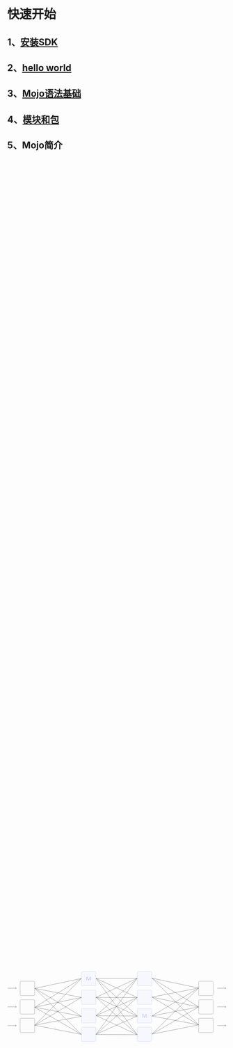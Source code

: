 # 快速开始


## 1、[安装SDK](/docs/get-started/install)

## 2、[hello world](/docs/get-started/hello_world)

## 3、[Mojo语法基础](/docs/basics)

## 4、[模块和包](/docs/modules_and_packages)


## 5、Mojo简介


<svg xmlns="http://www.w3.org/2000/svg" xmlns:xlink="http://www.w3.org/1999/xlink" viewBox="0 0 2160 694" width="2160" height="694" preserveAspectRatio="xMidYMid meet" style="width: 100%; height: 100%; transform: translate3d(0px, 0px, 0px); content-visibility: visible;"><defs><clipPath id="__lottie_element_105"><rect width="2160" height="694" x="0" y="0"></rect></clipPath><clipPath id="__lottie_element_107"><path d="M0,0 L654,0 L654,811 L0,811z"></path></clipPath><clipPath id="__lottie_element_111"><path d="M0,0 L654,0 L654,811 L0,811z"></path></clipPath><clipPath id="__lottie_element_115"><path d="M0,0 L595,0 L595,728 L0,728z"></path></clipPath><clipPath id="__lottie_element_128"><path d="M0,0 L108,0 L108,44 L0,44z"></path></clipPath><filter id="__lottie_element_130"><feColorMatrix type="matrix" color-interpolation-filters="sRGB" values="0 0 0 0 0.20784315466880798 0 0 0 0 0.2392157018184662 0 0 0 0 0.25882354378700256 0 0 0 1 0" result="filter_result_0"></feColorMatrix></filter><clipPath id="__lottie_element_132"><path d="M0,0 L108,0 L108,44 L0,44z"></path></clipPath><filter id="__lottie_element_134"><feColorMatrix type="matrix" color-interpolation-filters="sRGB" values="0 0 0 0 0.20784315466880798 0 0 0 0 0.2392157018184662 0 0 0 0 0.25882354378700256 0 0 0 1 0" result="filter_result_0"></feColorMatrix></filter><clipPath id="__lottie_element_136"><path d="M0,0 L108,0 L108,44 L0,44z"></path></clipPath><filter id="__lottie_element_138"><feColorMatrix type="matrix" color-interpolation-filters="sRGB" values="0 0 0 0 0.20784315466880798 0 0 0 0 0.2392157018184662 0 0 0 0 0.25882354378700256 0 0 0 1 0" result="filter_result_0"></feColorMatrix></filter><clipPath id="__lottie_element_140"><path d="M0,0 L108,0 L108,44 L0,44z"></path></clipPath><filter id="__lottie_element_142"><feColorMatrix type="matrix" color-interpolation-filters="sRGB" values="0 0 0 0 0.20784315466880798 0 0 0 0 0.2392157018184662 0 0 0 0 0.25882354378700256 0 0 0 1 0" result="filter_result_0"></feColorMatrix></filter><clipPath id="__lottie_element_144"><path d="M0,0 L108,0 L108,44 L0,44z"></path></clipPath><filter id="__lottie_element_146"><feColorMatrix type="matrix" color-interpolation-filters="sRGB" values="0 0 0 0 0.20784315466880798 0 0 0 0 0.2392157018184662 0 0 0 0 0.25882354378700256 0 0 0 1 0" result="filter_result_0"></feColorMatrix></filter><clipPath id="__lottie_element_148"><path d="M0,0 L108,0 L108,44 L0,44z"></path></clipPath><filter id="__lottie_element_150"><feColorMatrix type="matrix" color-interpolation-filters="sRGB" values="0 0 0 0 0.20784315466880798 0 0 0 0 0.2392157018184662 0 0 0 0 0.25882354378700256 0 0 0 1 0" result="filter_result_0"></feColorMatrix></filter><filter id="__lottie_element_186"><feColorMatrix type="matrix" color-interpolation-filters="sRGB" values="0 0 0 0 0.7098039388656616 0 0 0 0 0.7529411911964417 0 0 0 0 0.9647058844566345 0 0 0 1 0" result="filter_result_0"></feColorMatrix></filter><filter id="__lottie_element_189"><feColorMatrix type="matrix" color-interpolation-filters="sRGB" values="0 0 0 0 0.7098039388656616 0 0 0 0 0.7529411911964417 0 0 0 0 0.9647058844566345 0 0 0 1 0" result="filter_result_0"></feColorMatrix></filter></defs><g clip-path="url(#__lottie_element_105)"><g clip-path="url(#__lottie_element_107)" transform="matrix(1,0,0,1,168,-65.5)" opacity="1" style="display: block;"><g transform="matrix(1,0,0,1,860.5,423)" opacity="1" style="display: block;"><g opacity="1" transform="matrix(1,0,0,1,0,0)"><path stroke-linecap="butt" stroke-linejoin="miter" fill-opacity="0" stroke-miterlimit="4" stroke="rgb(57,61,63)" stroke-opacity="1" stroke-width="2" d=" M-757.5,174.75 C-757.5,174.75 -297,265.5 -297,265.5"></path></g></g><g transform="matrix(1,0,0,1,860,423)" opacity="1" style="display: block;"><g opacity="1" transform="matrix(1,0,0,1,0,0)"><path stroke-linecap="butt" stroke-linejoin="miter" fill-opacity="0" stroke-miterlimit="4" stroke="rgb(57,61,63)" stroke-opacity="1" stroke-width="2" d=" M-757.5,174.25 C-757.5,174.25 -296.5,86.5 -296.5,86.5"></path></g></g><g transform="matrix(1,0,0,1,860,423)" opacity="1" style="display: block;"><g opacity="1" transform="matrix(1,0,0,1,0,0)"><path stroke-linecap="butt" stroke-linejoin="miter" fill-opacity="0" stroke-miterlimit="4" stroke="rgb(57,61,63)" stroke-opacity="1" stroke-width="2" d=" M-757.5,174.25 C-757.5,174.25 -296.5,-99.5 -296.5,-99.5"></path></g></g><g transform="matrix(1,0,0,1,860,423)" opacity="1" style="display: block;"><g opacity="1" transform="matrix(1,0,0,1,0,0)"><path stroke-linecap="butt" stroke-linejoin="miter" fill-opacity="0" stroke-miterlimit="4" stroke="rgb(57,61,63)" stroke-opacity="1" stroke-width="2" d=" M-757.5,173.75 C-757.5,173.75 -297,-286.5 -297,-286.5"></path></g></g><g transform="matrix(1,0,0,1,860,423)" opacity="1" style="display: block;"><g opacity="1" transform="matrix(1,0,0,1,0,0)"><path stroke-linecap="butt" stroke-linejoin="miter" fill-opacity="0" stroke-miterlimit="4" stroke="rgb(57,61,63)" stroke-opacity="1" stroke-width="2" d=" M-757.25,-2.75 C-757.25,-2.75 -297,265.5 -297,265.5"></path></g></g><g transform="matrix(1,0,0,1,860,423)" opacity="1" style="display: block;"><g opacity="1" transform="matrix(1,0,0,1,0,0)"><path stroke-linecap="butt" stroke-linejoin="miter" fill-opacity="0" stroke-miterlimit="4" stroke="rgb(57,61,63)" stroke-opacity="1" stroke-width="2" d=" M-757.25,-2.75 C-757.25,-2.75 -296.5,86.5 -296.5,86.5"></path></g></g><g transform="matrix(1,0,0,1,860,423)" opacity="1" style="display: block;"><g opacity="1" transform="matrix(1,0,0,1,0,0)"><path stroke-linecap="butt" stroke-linejoin="miter" fill-opacity="0" stroke-miterlimit="4" stroke="rgb(57,61,63)" stroke-opacity="1" stroke-width="2" d=" M-757.25,-2.75 C-757.25,-2.75 -296.5,-99.5 -296.5,-99.5"></path></g></g><g transform="matrix(1,0,0,1,860,423)" opacity="1" style="display: block;"><g opacity="1" transform="matrix(1,0,0,1,0,0)"><path stroke-linecap="butt" stroke-linejoin="miter" fill-opacity="0" stroke-miterlimit="4" stroke="rgb(57,61,63)" stroke-opacity="1" stroke-width="2" d=" M-757.25,-2.75 C-757.25,-2.75 -297,-286.5 -297,-286.5"></path></g></g><g transform="matrix(1,0,0,1,860,423)" opacity="1" style="display: block;"><g opacity="1" transform="matrix(1,0,0,1,0,0)"><path stroke-linecap="butt" stroke-linejoin="miter" fill-opacity="0" stroke-miterlimit="4" stroke="rgb(57,61,63)" stroke-opacity="1" stroke-width="2" d=" M-757.5,-189.25 C-757.5,-189.25 -297,265.5 -297,265.5"></path></g></g><g transform="matrix(1,0,0,1,860,423)" opacity="1" style="display: block;"><g opacity="1" transform="matrix(1,0,0,1,0,0)"><path stroke-linecap="butt" stroke-linejoin="miter" fill-opacity="0" stroke-miterlimit="4" stroke="rgb(57,61,63)" stroke-opacity="1" stroke-width="2" d=" M-757.5,-189.25 C-757.5,-189.25 -296.5,86.5 -296.5,86.5"></path></g></g><g transform="matrix(1,0,0,1,860,423)" opacity="1" style="display: block;"><g opacity="1" transform="matrix(1,0,0,1,0,0)"><path stroke-linecap="butt" stroke-linejoin="miter" fill-opacity="0" stroke-miterlimit="4" stroke="rgb(57,61,63)" stroke-opacity="1" stroke-width="2" d=" M-757.5,-189.25 C-757.5,-189.25 -296.5,-99.5 -296.5,-99.5"></path></g></g><g transform="matrix(1,0,0,1,860,423)" opacity="1" style="display: block;"><g opacity="1" transform="matrix(1,0,0,1,0,0)"><path stroke-linecap="butt" stroke-linejoin="miter" fill-opacity="0" stroke-miterlimit="4" stroke="rgb(57,61,63)" stroke-opacity="1" stroke-width="2" d=" M-757.5,-188.75 C-757.5,-188.75 -297,-286.5 -297,-286.5"></path></g></g><g transform="matrix(1,0,0,1,860.5,423)" opacity="1" style="display: none;"><g opacity="1" transform="matrix(1,0,0,1,0,0)"><path stroke-linecap="butt" stroke-linejoin="miter" fill-opacity="0" stroke-miterlimit="4" stroke="rgb(181,192,246)" stroke-opacity="1" stroke-width="2" d=" M-297.03399658203125,265.4930114746094 C-297.010986328125,265.49798583984375 -297,265.5 -297,265.5"></path></g></g><g transform="matrix(1,0,0,1,860,423)" opacity="1" style="display: none;"><g opacity="1" transform="matrix(1,0,0,1,0,0)"><path stroke-linecap="butt" stroke-linejoin="miter" fill-opacity="0" stroke-miterlimit="4" stroke="rgb(181,192,246)" stroke-opacity="1" stroke-width="2" d=" M-296.53399658203125,86.50700378417969 C-296.510986328125,86.50199890136719 -296.5,86.5 -296.5,86.5"></path></g></g><g transform="matrix(1,0,0,1,860,423)" opacity="1" style="display: none;"><g opacity="1" transform="matrix(1,0,0,1,0,0)"><path stroke-linecap="butt" stroke-linejoin="miter" fill-opacity="0" stroke-miterlimit="4" stroke="rgb(181,192,246)" stroke-opacity="1" stroke-width="2" d=" M-296.53399658203125,-99.4800033569336 C-296.510986328125,-99.49299621582031 -296.5,-99.5 -296.5,-99.5"></path></g></g><g transform="matrix(1,0,0,1,860,423)" opacity="1" style="display: none;"><g opacity="1" transform="matrix(1,0,0,1,0,0)"><path stroke-linecap="butt" stroke-linejoin="miter" fill-opacity="0" stroke-miterlimit="4" stroke="rgb(181,192,246)" stroke-opacity="1" stroke-width="2" d=" M-297.03399658203125,-286.46600341796875 C-297.010986328125,-286.489013671875 -297,-286.5 -297,-286.5"></path></g></g><g transform="matrix(1,0,0,1,860,423)" opacity="1" style="display: none;"><g opacity="1" transform="matrix(1,0,0,1,0,0)"><path stroke-linecap="butt" stroke-linejoin="miter" fill-opacity="0" stroke-miterlimit="4" stroke="rgb(181,192,246)" stroke-opacity="1" stroke-width="2" d=" M-297.03399658203125,265.4800109863281 C-297.010986328125,265.4930114746094 -297,265.5 -297,265.5"></path></g></g><g transform="matrix(1,0,0,1,860,423)" opacity="1" style="display: none;"><g opacity="1" transform="matrix(1,0,0,1,0,0)"><path stroke-linecap="butt" stroke-linejoin="miter" fill-opacity="0" stroke-miterlimit="4" stroke="rgb(181,192,246)" stroke-opacity="1" stroke-width="2" d=" M-296.53399658203125,86.49299621582031 C-296.510986328125,86.49800109863281 -296.5,86.5 -296.5,86.5"></path></g></g><g transform="matrix(1,0,0,1,860,423)" opacity="1" style="display: none;"><g opacity="1" transform="matrix(1,0,0,1,0,0)"><path stroke-linecap="butt" stroke-linejoin="miter" fill-opacity="0" stroke-miterlimit="4" stroke="rgb(181,192,246)" stroke-opacity="1" stroke-width="2" d=" M-296.53399658203125,-99.49299621582031 C-296.510986328125,-99.49800109863281 -296.5,-99.5 -296.5,-99.5"></path></g></g><g transform="matrix(1,0,0,1,860,423)" opacity="1" style="display: none;"><g opacity="1" transform="matrix(1,0,0,1,0,0)"><path stroke-linecap="butt" stroke-linejoin="miter" fill-opacity="0" stroke-miterlimit="4" stroke="rgb(181,192,246)" stroke-opacity="1" stroke-width="2" d=" M-297.03399658203125,-286.47900390625 C-297.010986328125,-286.4930114746094 -297,-286.5 -297,-286.5"></path></g></g><g transform="matrix(1,0,0,1,860,423)" opacity="1" style="display: none;"><g opacity="1" transform="matrix(1,0,0,1,0,0)"><path stroke-linecap="butt" stroke-linejoin="miter" fill-opacity="0" stroke-miterlimit="4" stroke="rgb(181,192,246)" stroke-opacity="1" stroke-width="2" d=" M-297.03399658203125,265.46600341796875 C-297.010986328125,265.489013671875 -297,265.5 -297,265.5"></path></g></g><g transform="matrix(1,0,0,1,860,423)" opacity="1" style="display: none;"><g opacity="1" transform="matrix(1,0,0,1,0,0)"><path stroke-linecap="butt" stroke-linejoin="miter" fill-opacity="0" stroke-miterlimit="4" stroke="rgb(181,192,246)" stroke-opacity="1" stroke-width="2" d=" M-296.53399658203125,86.47899627685547 C-296.510986328125,86.49299621582031 -296.5,86.5 -296.5,86.5"></path></g></g><g transform="matrix(1,0,0,1,860,423)" opacity="1" style="display: none;"><g opacity="1" transform="matrix(1,0,0,1,0,0)"><path stroke-linecap="butt" stroke-linejoin="miter" fill-opacity="0" stroke-miterlimit="4" stroke="rgb(181,192,246)" stroke-opacity="1" stroke-width="2" d=" M-296.53399658203125,-99.50700378417969 C-296.510986328125,-99.50199890136719 -296.5,-99.5 -296.5,-99.5"></path></g></g><g transform="matrix(1,0,0,1,860,423)" opacity="1" style="display: none;"><g opacity="1" transform="matrix(1,0,0,1,0,0)"><path stroke-linecap="butt" stroke-linejoin="miter" fill-opacity="0" stroke-miterlimit="4" stroke="rgb(181,192,246)" stroke-opacity="1" stroke-width="2" d=" M-297.03399658203125,-286.4930114746094 C-297.010986328125,-286.49798583984375 -297,-286.5 -297,-286.5"></path></g></g></g><g clip-path="url(#__lottie_element_111)" transform="matrix(1,0,0,1,1335,-68.5)" opacity="1" style="display: block;"><g transform="matrix(-1,0,0,1,-206.5,423)" opacity="1" style="display: block;"><g opacity="1" transform="matrix(1,0,0,1,0,0)"><path stroke-linecap="butt" stroke-linejoin="miter" fill-opacity="0" stroke-miterlimit="4" stroke="rgb(57,61,63)" stroke-opacity="1" stroke-width="2" d=" M-757.5,174.75 C-757.5,174.75 -297,265.5 -297,265.5"></path></g></g><g transform="matrix(-1,0,0,1,-206,423)" opacity="1" style="display: block;"><g opacity="1" transform="matrix(1,0,0,1,0,0)"><path stroke-linecap="butt" stroke-linejoin="miter" fill-opacity="0" stroke-miterlimit="4" stroke="rgb(57,61,63)" stroke-opacity="1" stroke-width="2" d=" M-757.5,174.25 C-757.5,174.25 -296.5,86.5 -296.5,86.5"></path></g></g><g transform="matrix(-1,0,0,1,-206,423)" opacity="1" style="display: block;"><g opacity="1" transform="matrix(1,0,0,1,0,0)"><path stroke-linecap="butt" stroke-linejoin="miter" fill-opacity="0" stroke-miterlimit="4" stroke="rgb(57,61,63)" stroke-opacity="1" stroke-width="2" d=" M-757.5,174.25 C-757.5,174.25 -296.5,-99.5 -296.5,-99.5"></path></g></g><g transform="matrix(-1,0,0,1,-206,423)" opacity="1" style="display: block;"><g opacity="1" transform="matrix(1,0,0,1,0,0)"><path stroke-linecap="butt" stroke-linejoin="miter" fill-opacity="0" stroke-miterlimit="4" stroke="rgb(57,61,63)" stroke-opacity="1" stroke-width="2" d=" M-757.5,173.75 C-757.5,173.75 -297,-286.5 -297,-286.5"></path></g></g><g transform="matrix(-1,0,0,1,-206,423)" opacity="1" style="display: block;"><g opacity="1" transform="matrix(1,0,0,1,0,0)"><path stroke-linecap="butt" stroke-linejoin="miter" fill-opacity="0" stroke-miterlimit="4" stroke="rgb(57,61,63)" stroke-opacity="1" stroke-width="2" d=" M-757.25,-2.75 C-757.25,-2.75 -297,265.5 -297,265.5"></path></g></g><g transform="matrix(-1,0,0,1,-206,423)" opacity="1" style="display: block;"><g opacity="1" transform="matrix(1,0,0,1,0,0)"><path stroke-linecap="butt" stroke-linejoin="miter" fill-opacity="0" stroke-miterlimit="4" stroke="rgb(57,61,63)" stroke-opacity="1" stroke-width="2" d=" M-757.25,-2.75 C-757.25,-2.75 -296.5,86.5 -296.5,86.5"></path></g></g><g transform="matrix(-1,0,0,1,-206,423)" opacity="1" style="display: block;"><g opacity="1" transform="matrix(1,0,0,1,0,0)"><path stroke-linecap="butt" stroke-linejoin="miter" fill-opacity="0" stroke-miterlimit="4" stroke="rgb(57,61,63)" stroke-opacity="1" stroke-width="2" d=" M-757.25,-2.75 C-757.25,-2.75 -296.5,-99.5 -296.5,-99.5"></path></g></g><g transform="matrix(-1,0,0,1,-206,423)" opacity="1" style="display: block;"><g opacity="1" transform="matrix(1,0,0,1,0,0)"><path stroke-linecap="butt" stroke-linejoin="miter" fill-opacity="0" stroke-miterlimit="4" stroke="rgb(57,61,63)" stroke-opacity="1" stroke-width="2" d=" M-757.25,-2.75 C-757.25,-2.75 -297,-286.5 -297,-286.5"></path></g></g><g transform="matrix(-1,0,0,1,-206,423)" opacity="1" style="display: block;"><g opacity="1" transform="matrix(1,0,0,1,0,0)"><path stroke-linecap="butt" stroke-linejoin="miter" fill-opacity="0" stroke-miterlimit="4" stroke="rgb(57,61,63)" stroke-opacity="1" stroke-width="2" d=" M-757.5,-189.25 C-757.5,-189.25 -297,265.5 -297,265.5"></path></g></g><g transform="matrix(-1,0,0,1,-206,423)" opacity="1" style="display: block;"><g opacity="1" transform="matrix(1,0,0,1,0,0)"><path stroke-linecap="butt" stroke-linejoin="miter" fill-opacity="0" stroke-miterlimit="4" stroke="rgb(57,61,63)" stroke-opacity="1" stroke-width="2" d=" M-757.5,-189.25 C-757.5,-189.25 -296.5,86.5 -296.5,86.5"></path></g></g><g transform="matrix(-1,0,0,1,-206,423)" opacity="1" style="display: block;"><g opacity="1" transform="matrix(1,0,0,1,0,0)"><path stroke-linecap="butt" stroke-linejoin="miter" fill-opacity="0" stroke-miterlimit="4" stroke="rgb(57,61,63)" stroke-opacity="1" stroke-width="2" d=" M-757.5,-189.25 C-757.5,-189.25 -296.5,-99.5 -296.5,-99.5"></path></g></g><g transform="matrix(-1,0,0,1,-206,423)" opacity="1" style="display: block;"><g opacity="1" transform="matrix(1,0,0,1,0,0)"><path stroke-linecap="butt" stroke-linejoin="miter" fill-opacity="0" stroke-miterlimit="4" stroke="rgb(57,61,63)" stroke-opacity="1" stroke-width="2" d=" M-757.5,-188.75 C-757.5,-188.75 -297,-286.5 -297,-286.5"></path></g></g><g transform="matrix(-1,0,0,1,-206.5,423)" opacity="1" style="display: none;"><g opacity="1" transform="matrix(1,0,0,1,0,0)"><path stroke-linecap="butt" stroke-linejoin="miter" fill-opacity="0" stroke-miterlimit="4" stroke="rgb(181,192,246)" stroke-opacity="1" stroke-width="2" d=" M-757.5,174.75 C-757.5,174.75 -757.5,174.75 -757.5,174.75"></path></g></g><g transform="matrix(-1,0,0,1,-206,423)" opacity="1" style="display: none;"><g opacity="1" transform="matrix(1,0,0,1,0,0)"><path stroke-linecap="butt" stroke-linejoin="miter" fill-opacity="0" stroke-miterlimit="4" stroke="rgb(181,192,246)" stroke-opacity="1" stroke-width="2" d=" M-757.5,174.25 C-757.5,174.25 -757.5,174.25 -757.5,174.25"></path></g></g><g transform="matrix(-1,0,0,1,-206,423)" opacity="1" style="display: none;"><g opacity="1" transform="matrix(1,0,0,1,0,0)"><path stroke-linecap="butt" stroke-linejoin="miter" fill-opacity="0" stroke-miterlimit="4" stroke="rgb(181,192,246)" stroke-opacity="1" stroke-width="2" d=" M-757.5,174.25 C-757.5,174.25 -757.5,174.25 -757.5,174.25"></path></g></g><g transform="matrix(-1,0,0,1,-206,423)" opacity="1" style="display: none;"><g opacity="1" transform="matrix(1,0,0,1,0,0)"><path stroke-linecap="butt" stroke-linejoin="miter" fill-opacity="0" stroke-miterlimit="4" stroke="rgb(181,192,246)" stroke-opacity="1" stroke-width="2" d=" M-757.5,173.75 C-757.5,173.75 -757.5,173.75 -757.5,173.75"></path></g></g><g transform="matrix(-1,0,0,1,-206,423)" opacity="1" style="display: none;"><g opacity="1" transform="matrix(1,0,0,1,0,0)"><path stroke-linecap="butt" stroke-linejoin="miter" fill-opacity="0" stroke-miterlimit="4" stroke="rgb(181,192,246)" stroke-opacity="1" stroke-width="2" d=" M-757.25,-2.75 C-757.25,-2.75 -757.25,-2.75 -757.25,-2.75"></path></g></g><g transform="matrix(-1,0,0,1,-206,423)" opacity="1" style="display: none;"><g opacity="1" transform="matrix(1,0,0,1,0,0)"><path stroke-linecap="butt" stroke-linejoin="miter" fill-opacity="0" stroke-miterlimit="4" stroke="rgb(181,192,246)" stroke-opacity="1" stroke-width="2" d=" M-757.25,-2.75 C-757.25,-2.75 -757.25,-2.75 -757.25,-2.75"></path></g></g><g transform="matrix(-1,0,0,1,-206,423)" opacity="1" style="display: none;"><g opacity="1" transform="matrix(1,0,0,1,0,0)"><path stroke-linecap="butt" stroke-linejoin="miter" fill-opacity="0" stroke-miterlimit="4" stroke="rgb(181,192,246)" stroke-opacity="1" stroke-width="2" d=" M-757.25,-2.75 C-757.25,-2.75 -757.25,-2.75 -757.25,-2.75"></path></g></g><g transform="matrix(-1,0,0,1,-206,423)" opacity="1" style="display: none;"><g opacity="1" transform="matrix(1,0,0,1,0,0)"><path stroke-linecap="butt" stroke-linejoin="miter" fill-opacity="0" stroke-miterlimit="4" stroke="rgb(181,192,246)" stroke-opacity="1" stroke-width="2" d=" M-757.25,-2.75 C-757.25,-2.75 -757.25,-2.75 -757.25,-2.75"></path></g></g><g transform="matrix(-1,0,0,1,-206,423)" opacity="1" style="display: none;"><g opacity="1" transform="matrix(1,0,0,1,0,0)"><path stroke-linecap="butt" stroke-linejoin="miter" fill-opacity="0" stroke-miterlimit="4" stroke="rgb(181,192,246)" stroke-opacity="1" stroke-width="2" d=" M-757.5,-189.25 C-757.5,-189.25 -757.5,-189.25 -757.5,-189.25"></path></g></g><g transform="matrix(-1,0,0,1,-206,423)" opacity="1" style="display: none;"><g opacity="1" transform="matrix(1,0,0,1,0,0)"><path stroke-linecap="butt" stroke-linejoin="miter" fill-opacity="0" stroke-miterlimit="4" stroke="rgb(181,192,246)" stroke-opacity="1" stroke-width="2" d=" M-757.5,-189.25 C-757.5,-189.25 -757.5,-189.25 -757.5,-189.25"></path></g></g><g transform="matrix(-1,0,0,1,-206,423)" opacity="1" style="display: none;"><g opacity="1" transform="matrix(1,0,0,1,0,0)"><path stroke-linecap="butt" stroke-linejoin="miter" fill-opacity="0" stroke-miterlimit="4" stroke="rgb(181,192,246)" stroke-opacity="1" stroke-width="2" d=" M-757.5,-189.25 C-757.5,-189.25 -757.5,-189.25 -757.5,-189.25"></path></g></g><g transform="matrix(-1,0,0,1,-206,423)" opacity="1" style="display: none;"><g opacity="1" transform="matrix(1,0,0,1,0,0)"><path stroke-linecap="butt" stroke-linejoin="miter" fill-opacity="0" stroke-miterlimit="4" stroke="rgb(181,192,246)" stroke-opacity="1" stroke-width="2" d=" M-757.5,-188.75 C-757.5,-188.75 -757.5,-188.75 -757.5,-188.75"></path></g></g></g><g clip-path="url(#__lottie_element_115)" transform="matrix(0.9700000286102295,0,0,1,784.4249877929688,-8)" opacity="1" style="display: block;"><g transform="matrix(1,0,0,1,253,364)" opacity="1" style="display: block;"><g opacity="1" transform="matrix(1,0,0,1,0,0)"><path stroke-linecap="butt" stroke-linejoin="miter" fill-opacity="0" stroke-miterlimit="4" stroke="rgb(57,61,63)" stroke-opacity="1" stroke-width="2" d=" M-161,-286.5 C-161,-286.5 259,-286.5 259,-286.5"></path></g></g><g transform="matrix(1,0,0,1,253,364)" opacity="1" style="display: block;"><g opacity="1" transform="matrix(1,0,0,1,0,0)"><path stroke-linecap="butt" stroke-linejoin="miter" fill-opacity="0" stroke-miterlimit="4" stroke="rgb(57,61,63)" stroke-opacity="1" stroke-width="2" d=" M-161,-286.5 C-161,-286.5 259,-97 259,-97"></path></g></g><g transform="matrix(1,0,0,1,253,364)" opacity="1" style="display: block;"><g opacity="1" transform="matrix(1,0,0,1,0,0)"><path stroke-linecap="butt" stroke-linejoin="miter" fill-opacity="0" stroke-miterlimit="4" stroke="rgb(57,61,63)" stroke-opacity="1" stroke-width="2" d=" M-161,-286.5 C-161,-286.5 259,85.5 259,85.5"></path></g></g><g transform="matrix(1,0,0,1,253,364)" opacity="1" style="display: block;"><g opacity="1" transform="matrix(1,0,0,1,0,0)"><path stroke-linecap="butt" stroke-linejoin="miter" fill-opacity="0" stroke-miterlimit="4" stroke="rgb(57,61,63)" stroke-opacity="1" stroke-width="2" d=" M-161,-286.5 C-161,-286.5 259,269.5 259,269.5"></path></g></g><g transform="matrix(1,0,0,1,253,364)" opacity="1" style="display: block;"><g opacity="1" transform="matrix(1,0,0,1,0,0)"><path stroke-linecap="butt" stroke-linejoin="miter" fill-opacity="0" stroke-miterlimit="4" stroke="rgb(57,61,63)" stroke-opacity="1" stroke-width="2" d=" M-161,-98.5 C-161,-98.5 259,-286.5 259,-286.5"></path></g></g><g transform="matrix(1,0,0,1,253,364)" opacity="1" style="display: block;"><g opacity="1" transform="matrix(1,0,0,1,0,0)"><path stroke-linecap="butt" stroke-linejoin="miter" fill-opacity="0" stroke-miterlimit="4" stroke="rgb(57,61,63)" stroke-opacity="1" stroke-width="2" d=" M-161,-98 C-161,-98 259,-97 259,-97"></path></g></g><g transform="matrix(1,0,0,1,253,364)" opacity="1" style="display: block;"><g opacity="1" transform="matrix(1,0,0,1,0,0)"><path stroke-linecap="butt" stroke-linejoin="miter" fill-opacity="0" stroke-miterlimit="4" stroke="rgb(57,61,63)" stroke-opacity="1" stroke-width="2" d=" M-161,-101.5 C-161,-101.5 259,85.5 259,85.5"></path></g></g><g transform="matrix(1,0,0,1,253,364)" opacity="1" style="display: block;"><g opacity="1" transform="matrix(1,0,0,1,0,0)"><path stroke-linecap="butt" stroke-linejoin="miter" fill-opacity="0" stroke-miterlimit="4" stroke="rgb(57,61,63)" stroke-opacity="1" stroke-width="2" d=" M-161,-101.5 C-161,-101.5 259,269.5 259,269.5"></path></g></g><g transform="matrix(1,0,0,1,253,364)" opacity="1" style="display: block;"><g opacity="1" transform="matrix(1,0,0,1,0,0)"><path stroke-linecap="butt" stroke-linejoin="miter" fill-opacity="0" stroke-miterlimit="4" stroke="rgb(57,61,63)" stroke-opacity="1" stroke-width="2" d=" M-161,83.5 C-161,83.5 259,-286.5 259,-286.5"></path></g></g><g transform="matrix(1,0,0,1,253,364)" opacity="1" style="display: block;"><g opacity="1" transform="matrix(1,0,0,1,0,0)"><path stroke-linecap="butt" stroke-linejoin="miter" fill-opacity="0" stroke-miterlimit="4" stroke="rgb(57,61,63)" stroke-opacity="1" stroke-width="2" d=" M-161,81.5 C-161,81.5 259,-97 259,-97"></path></g></g><g transform="matrix(1,0,0,1,253,364)" opacity="1" style="display: block;"><g opacity="1" transform="matrix(1,0,0,1,0,0)"><path stroke-linecap="butt" stroke-linejoin="miter" fill-opacity="0" stroke-miterlimit="4" stroke="rgb(57,61,63)" stroke-opacity="1" stroke-width="2" d=" M-161,82.5 C-161,82.5 259,85.5 259,85.5"></path></g></g><g transform="matrix(1,0,0,1,253,364)" opacity="1" style="display: block;"><g opacity="1" transform="matrix(1,0,0,1,0,0)"><path stroke-linecap="butt" stroke-linejoin="miter" fill-opacity="0" stroke-miterlimit="4" stroke="rgb(57,61,63)" stroke-opacity="1" stroke-width="2" d=" M-161,80.5 C-161,80.5 259,269.5 259,269.5"></path></g></g><g transform="matrix(1,0,0,1,253,364)" opacity="1" style="display: block;"><g opacity="1" transform="matrix(1,0,0,1,0,0)"><path stroke-linecap="butt" stroke-linejoin="miter" fill-opacity="0" stroke-miterlimit="4" stroke="rgb(57,61,63)" stroke-opacity="1" stroke-width="2" d=" M-161,267.5 C-161,267.5 259,-286.5 259,-286.5"></path></g></g><g transform="matrix(1,0,0,1,253,364)" opacity="1" style="display: block;"><g opacity="1" transform="matrix(1,0,0,1,0,0)"><path stroke-linecap="butt" stroke-linejoin="miter" fill-opacity="0" stroke-miterlimit="4" stroke="rgb(57,61,63)" stroke-opacity="1" stroke-width="2" d=" M-161,267 C-161,267 259,-97 259,-97"></path></g></g><g transform="matrix(1,0,0,1,253,364)" opacity="1" style="display: block;"><g opacity="1" transform="matrix(1,0,0,1,0,0)"><path stroke-linecap="butt" stroke-linejoin="miter" fill-opacity="0" stroke-miterlimit="4" stroke="rgb(57,61,63)" stroke-opacity="1" stroke-width="2" d=" M-161,265.5 C-161,265.5 259,85.5 259,85.5"></path></g></g><g transform="matrix(1,0,0,1,253,364)" opacity="1" style="display: block;"><g opacity="1" transform="matrix(1,0,0,1,0,0)"><path stroke-linecap="butt" stroke-linejoin="miter" fill-opacity="0" stroke-miterlimit="4" stroke="rgb(57,61,63)" stroke-opacity="1" stroke-width="2" d=" M-161,267.875 C-161,267.875 259,269.5 259,269.5"></path></g></g><g transform="matrix(1,0,0,1,253,364)" opacity="1" style="display: block;"><g opacity="1" transform="matrix(1,0,0,1,0,0)"><path stroke-linecap="butt" stroke-linejoin="miter" fill-opacity="0" stroke-miterlimit="4" stroke="rgb(181,192,246)" stroke-opacity="1" stroke-width="2" d="M0 0"></path></g></g><g transform="matrix(1,0,0,1,253,364)" opacity="1" style="display: block;"><g opacity="1" transform="matrix(1,0,0,1,0,0)"><path stroke-linecap="butt" stroke-linejoin="miter" fill-opacity="0" stroke-miterlimit="4" stroke="rgb(181,192,246)" stroke-opacity="1" stroke-width="2" d="M0 0"></path></g></g><g transform="matrix(1,0,0,1,253,364)" opacity="1" style="display: block;"><g opacity="1" transform="matrix(1,0,0,1,0,0)"><path stroke-linecap="butt" stroke-linejoin="miter" fill-opacity="0" stroke-miterlimit="4" stroke="rgb(181,192,246)" stroke-opacity="1" stroke-width="2" d="M0 0"></path></g></g><g transform="matrix(1,0,0,1,253,364)" opacity="1" style="display: block;"><g opacity="1" transform="matrix(1,0,0,1,0,0)"><path stroke-linecap="butt" stroke-linejoin="miter" fill-opacity="0" stroke-miterlimit="4" stroke="rgb(181,192,246)" stroke-opacity="1" stroke-width="2" d="M0 0"></path></g></g><g transform="matrix(1,0,0,1,253,364)" opacity="1" style="display: block;"><g opacity="1" transform="matrix(1,0,0,1,0,0)"><path stroke-linecap="butt" stroke-linejoin="miter" fill-opacity="0" stroke-miterlimit="4" stroke="rgb(181,192,246)" stroke-opacity="1" stroke-width="2" d="M0 0"></path></g></g><g transform="matrix(1,0,0,1,253,364)" opacity="1" style="display: block;"><g opacity="1" transform="matrix(1,0,0,1,0,0)"><path stroke-linecap="butt" stroke-linejoin="miter" fill-opacity="0" stroke-miterlimit="4" stroke="rgb(181,192,246)" stroke-opacity="1" stroke-width="2" d="M0 0"></path></g></g><g transform="matrix(1,0,0,1,253,364)" opacity="1" style="display: block;"><g opacity="1" transform="matrix(1,0,0,1,0,0)"><path stroke-linecap="butt" stroke-linejoin="miter" fill-opacity="0" stroke-miterlimit="4" stroke="rgb(181,192,246)" stroke-opacity="1" stroke-width="2" d="M0 0"></path></g></g><g transform="matrix(1,0,0,1,253,364)" opacity="1" style="display: block;"><g opacity="1" transform="matrix(1,0,0,1,0,0)"><path stroke-linecap="butt" stroke-linejoin="miter" fill-opacity="0" stroke-miterlimit="4" stroke="rgb(181,192,246)" stroke-opacity="1" stroke-width="2" d="M0 0"></path></g></g><g transform="matrix(1,0,0,1,253,364)" opacity="1" style="display: block;"><g opacity="1" transform="matrix(1,0,0,1,0,0)"><path stroke-linecap="butt" stroke-linejoin="miter" fill-opacity="0" stroke-miterlimit="4" stroke="rgb(181,192,246)" stroke-opacity="1" stroke-width="2" d="M0 0"></path></g></g><g transform="matrix(1,0,0,1,253,364)" opacity="1" style="display: block;"><g opacity="1" transform="matrix(1,0,0,1,0,0)"><path stroke-linecap="butt" stroke-linejoin="miter" fill-opacity="0" stroke-miterlimit="4" stroke="rgb(181,192,246)" stroke-opacity="1" stroke-width="2" d="M0 0"></path></g></g><g transform="matrix(1,0,0,1,253,364)" opacity="1" style="display: block;"><g opacity="1" transform="matrix(1,0,0,1,0,0)"><path stroke-linecap="butt" stroke-linejoin="miter" fill-opacity="0" stroke-miterlimit="4" stroke="rgb(181,192,246)" stroke-opacity="1" stroke-width="2" d="M0 0"></path></g></g><g transform="matrix(1,0,0,1,253,364)" opacity="1" style="display: block;"><g opacity="1" transform="matrix(1,0,0,1,0,0)"><path stroke-linecap="butt" stroke-linejoin="miter" fill-opacity="0" stroke-miterlimit="4" stroke="rgb(181,192,246)" stroke-opacity="1" stroke-width="2" d="M0 0"></path></g></g><g transform="matrix(1,0,0,1,253,364)" opacity="1" style="display: block;"><g opacity="1" transform="matrix(1,0,0,1,0,0)"><path stroke-linecap="butt" stroke-linejoin="miter" fill-opacity="0" stroke-miterlimit="4" stroke="rgb(181,192,246)" stroke-opacity="1" stroke-width="2" d="M0 0"></path></g></g><g transform="matrix(1,0,0,1,253,364)" opacity="1" style="display: block;"><g opacity="1" transform="matrix(1,0,0,1,0,0)"><path stroke-linecap="butt" stroke-linejoin="miter" fill-opacity="0" stroke-miterlimit="4" stroke="rgb(181,192,246)" stroke-opacity="1" stroke-width="2" d="M0 0"></path></g></g><g transform="matrix(1,0,0,1,253,364)" opacity="1" style="display: block;"><g opacity="1" transform="matrix(1,0,0,1,0,0)"><path stroke-linecap="butt" stroke-linejoin="miter" fill-opacity="0" stroke-miterlimit="4" stroke="rgb(181,192,246)" stroke-opacity="1" stroke-width="2" d="M0 0"></path></g></g><g transform="matrix(1,0,0,1,253,364)" opacity="1" style="display: block;"><g opacity="1" transform="matrix(1,0,0,1,0,0)"><path stroke-linecap="butt" stroke-linejoin="miter" fill-opacity="0" stroke-miterlimit="4" stroke="rgb(181,192,246)" stroke-opacity="1" stroke-width="2" d="M0 0"></path></g></g></g><g transform="matrix(1,0,0,1,198,169)" opacity="1" style="display: block;"><g opacity="1" transform="matrix(2,0,0,2,0,0)"><path fill="rgb(242,242,242)" fill-opacity="0.08" d=" M35.75699996948242,-31.336498260498047 C35.75699996948242,-31.336498260498047 35.75699996948242,31.336498260498047 35.75699996948242,31.336498260498047 C35.75699996948242,33.544097900390625 33.964599609375,35.33649826049805 31.756999969482422,35.33649826049805 C31.756999969482422,35.33649826049805 -31.756999969482422,35.33649826049805 -31.756999969482422,35.33649826049805 C-33.964599609375,35.33649826049805 -35.75699996948242,33.544097900390625 -35.75699996948242,31.336498260498047 C-35.75699996948242,31.336498260498047 -35.75699996948242,-31.336498260498047 -35.75699996948242,-31.336498260498047 C-35.75699996948242,-33.544097900390625 -33.964599609375,-35.33649826049805 -31.756999969482422,-35.33649826049805 C-31.756999969482422,-35.33649826049805 31.756999969482422,-35.33649826049805 31.756999969482422,-35.33649826049805 C33.964599609375,-35.33649826049805 35.75699996948242,-33.544097900390625 35.75699996948242,-31.336498260498047z"></path><path stroke-linecap="butt" stroke-linejoin="miter" fill-opacity="0" stroke-miterlimit="4" stroke="rgb(103,109,113)" stroke-opacity="1" stroke-width="1" d=" M35.75699996948242,-31.336498260498047 C35.75699996948242,-31.336498260498047 35.75699996948242,31.336498260498047 35.75699996948242,31.336498260498047 C35.75699996948242,33.544097900390625 33.964599609375,35.33649826049805 31.756999969482422,35.33649826049805 C31.756999969482422,35.33649826049805 -31.756999969482422,35.33649826049805 -31.756999969482422,35.33649826049805 C-33.964599609375,35.33649826049805 -35.75699996948242,33.544097900390625 -35.75699996948242,31.336498260498047 C-35.75699996948242,31.336498260498047 -35.75699996948242,-31.336498260498047 -35.75699996948242,-31.336498260498047 C-35.75699996948242,-33.544097900390625 -33.964599609375,-35.33649826049805 -31.756999969482422,-35.33649826049805 C-31.756999969482422,-35.33649826049805 31.756999969482422,-35.33649826049805 31.756999969482422,-35.33649826049805 C33.964599609375,-35.33649826049805 35.75699996948242,-33.544097900390625 35.75699996948242,-31.336498260498047z"></path></g></g><g transform="matrix(1,0,0,1,198,351.625)" opacity="1" style="display: block;"><g opacity="1" transform="matrix(2,0,0,2,0,0)"><path fill="rgb(242,242,242)" fill-opacity="0.08" d=" M35.75699996948242,-31.336498260498047 C35.75699996948242,-31.336498260498047 35.75699996948242,31.336498260498047 35.75699996948242,31.336498260498047 C35.75699996948242,33.544097900390625 33.964599609375,35.33649826049805 31.756999969482422,35.33649826049805 C31.756999969482422,35.33649826049805 -31.756999969482422,35.33649826049805 -31.756999969482422,35.33649826049805 C-33.964599609375,35.33649826049805 -35.75699996948242,33.544097900390625 -35.75699996948242,31.336498260498047 C-35.75699996948242,31.336498260498047 -35.75699996948242,-31.336498260498047 -35.75699996948242,-31.336498260498047 C-35.75699996948242,-33.544097900390625 -33.964599609375,-35.33649826049805 -31.756999969482422,-35.33649826049805 C-31.756999969482422,-35.33649826049805 31.756999969482422,-35.33649826049805 31.756999969482422,-35.33649826049805 C33.964599609375,-35.33649826049805 35.75699996948242,-33.544097900390625 35.75699996948242,-31.336498260498047z"></path><path stroke-linecap="butt" stroke-linejoin="miter" fill-opacity="0" stroke-miterlimit="4" stroke="rgb(103,109,113)" stroke-opacity="1" stroke-width="1" d=" M35.75699996948242,-31.336498260498047 C35.75699996948242,-31.336498260498047 35.75699996948242,31.336498260498047 35.75699996948242,31.336498260498047 C35.75699996948242,33.544097900390625 33.964599609375,35.33649826049805 31.756999969482422,35.33649826049805 C31.756999969482422,35.33649826049805 -31.756999969482422,35.33649826049805 -31.756999969482422,35.33649826049805 C-33.964599609375,35.33649826049805 -35.75699996948242,33.544097900390625 -35.75699996948242,31.336498260498047 C-35.75699996948242,31.336498260498047 -35.75699996948242,-31.336498260498047 -35.75699996948242,-31.336498260498047 C-35.75699996948242,-33.544097900390625 -33.964599609375,-35.33649826049805 -31.756999969482422,-35.33649826049805 C-31.756999969482422,-35.33649826049805 31.756999969482422,-35.33649826049805 31.756999969482422,-35.33649826049805 C33.964599609375,-35.33649826049805 35.75699996948242,-33.544097900390625 35.75699996948242,-31.336498260498047z"></path></g></g><g transform="matrix(1,0,0,1,198,534.25)" opacity="1" style="display: block;"><g opacity="1" transform="matrix(2,0,0,2,0,0)"><path fill="rgb(242,242,242)" fill-opacity="0.08" d=" M35.75699996948242,-31.336498260498047 C35.75699996948242,-31.336498260498047 35.75699996948242,31.336498260498047 35.75699996948242,31.336498260498047 C35.75699996948242,33.544097900390625 33.964599609375,35.33649826049805 31.756999969482422,35.33649826049805 C31.756999969482422,35.33649826049805 -31.756999969482422,35.33649826049805 -31.756999969482422,35.33649826049805 C-33.964599609375,35.33649826049805 -35.75699996948242,33.544097900390625 -35.75699996948242,31.336498260498047 C-35.75699996948242,31.336498260498047 -35.75699996948242,-31.336498260498047 -35.75699996948242,-31.336498260498047 C-35.75699996948242,-33.544097900390625 -33.964599609375,-35.33649826049805 -31.756999969482422,-35.33649826049805 C-31.756999969482422,-35.33649826049805 31.756999969482422,-35.33649826049805 31.756999969482422,-35.33649826049805 C33.964599609375,-35.33649826049805 35.75699996948242,-33.544097900390625 35.75699996948242,-31.336498260498047z"></path><path stroke-linecap="butt" stroke-linejoin="miter" fill-opacity="0" stroke-miterlimit="4" stroke="rgb(103,109,113)" stroke-opacity="1" stroke-width="1" d=" M35.75699996948242,-31.336498260498047 C35.75699996948242,-31.336498260498047 35.75699996948242,31.336498260498047 35.75699996948242,31.336498260498047 C35.75699996948242,33.544097900390625 33.964599609375,35.33649826049805 31.756999969482422,35.33649826049805 C31.756999969482422,35.33649826049805 -31.756999969482422,35.33649826049805 -31.756999969482422,35.33649826049805 C-33.964599609375,35.33649826049805 -35.75699996948242,33.544097900390625 -35.75699996948242,31.336498260498047 C-35.75699996948242,31.336498260498047 -35.75699996948242,-31.336498260498047 -35.75699996948242,-31.336498260498047 C-35.75699996948242,-33.544097900390625 -33.964599609375,-35.33649826049805 -31.756999969482422,-35.33649826049805 C-31.756999969482422,-35.33649826049805 31.756999969482422,-35.33649826049805 31.756999969482422,-35.33649826049805 C33.964599609375,-35.33649826049805 35.75699996948242,-33.544097900390625 35.75699996948242,-31.336498260498047z"></path></g></g><g clip-path="url(#__lottie_element_128)" filter="url(#__lottie_element_130)" transform="matrix(1,0,0,1,-9.25,144)" opacity="1" style="display: block;"><g transform="matrix(1,0,0,1,55.25,23)" opacity="1" style="display: block;"><g opacity="1" transform="matrix(2,0,0,2,0,0)"><path stroke-linecap="butt" stroke-linejoin="miter" fill-opacity="0" stroke-miterlimit="4" stroke="rgb(53,61,66)" stroke-opacity="1" stroke-width="1" d=" M21.5,0 C21.5,0 -21.5,0 -21.5,0"></path></g></g><g transform="matrix(0.7071067690849304,0.7071067690849304,-0.7071067690849304,0.7071067690849304,783.5874633789062,746.5988159179688)" opacity="1" style="display: block;"><g opacity="1" transform="matrix(1,0,0,1,-1004.375,-19.125)"><path stroke-linecap="butt" stroke-linejoin="miter" fill-opacity="0" stroke-miterlimit="4" stroke="rgb(53,61,66)" stroke-opacity="1" stroke-width="2" d=" M-7.5,-7.5 C-7.5,-7.5 -7.5,-7.5 -7.5,-7.5 C-7.5,-7.5 7.5,-7.5 7.5,-7.5 C7.5,-7.5 7.5,-7.5 7.5,-7.5 C7.5,-7.5 7.5,7.5 7.5,7.5 C7.5,7.5 7.5,7.5 7.5,7.5"></path></g></g></g><g clip-path="url(#__lottie_element_132)" filter="url(#__lottie_element_134)" transform="matrix(1,0,0,1,-9.25,327.75)" opacity="1" style="display: block;"><g transform="matrix(1,0,0,1,55.25,23)" opacity="1" style="display: block;"><g opacity="1" transform="matrix(2,0,0,2,0,0)"><path stroke-linecap="butt" stroke-linejoin="miter" fill-opacity="0" stroke-miterlimit="4" stroke="rgb(53,61,66)" stroke-opacity="1" stroke-width="1" d=" M21.5,0 C21.5,0 -21.5,0 -21.5,0"></path></g></g><g transform="matrix(0.7071067690849304,0.7071067690849304,-0.7071067690849304,0.7071067690849304,783.5874633789062,746.5988159179688)" opacity="1" style="display: block;"><g opacity="1" transform="matrix(1,0,0,1,-1004.375,-19.125)"><path stroke-linecap="butt" stroke-linejoin="miter" fill-opacity="0" stroke-miterlimit="4" stroke="rgb(53,61,66)" stroke-opacity="1" stroke-width="2" d=" M-7.5,-7.5 C-7.5,-7.5 -7.5,-7.5 -7.5,-7.5 C-7.5,-7.5 7.5,-7.5 7.5,-7.5 C7.5,-7.5 7.5,-7.5 7.5,-7.5 C7.5,-7.5 7.5,7.5 7.5,7.5 C7.5,7.5 7.5,7.5 7.5,7.5"></path></g></g></g><g clip-path="url(#__lottie_element_136)" filter="url(#__lottie_element_138)" transform="matrix(1,0,0,1,-9.25,512.25)" opacity="1" style="display: block;"><g transform="matrix(1,0,0,1,55.25,23)" opacity="1" style="display: block;"><g opacity="1" transform="matrix(2,0,0,2,0,0)"><path stroke-linecap="butt" stroke-linejoin="miter" fill-opacity="0" stroke-miterlimit="4" stroke="rgb(53,61,66)" stroke-opacity="1" stroke-width="1" d=" M21.5,0 C21.5,0 -21.5,0 -21.5,0"></path></g></g><g transform="matrix(0.7071067690849304,0.7071067690849304,-0.7071067690849304,0.7071067690849304,783.5874633789062,746.5988159179688)" opacity="1" style="display: block;"><g opacity="1" transform="matrix(1,0,0,1,-1004.375,-19.125)"><path stroke-linecap="butt" stroke-linejoin="miter" fill-opacity="0" stroke-miterlimit="4" stroke="rgb(53,61,66)" stroke-opacity="1" stroke-width="2" d=" M-7.5,-7.5 C-7.5,-7.5 -7.5,-7.5 -7.5,-7.5 C-7.5,-7.5 7.5,-7.5 7.5,-7.5 C7.5,-7.5 7.5,-7.5 7.5,-7.5 C7.5,-7.5 7.5,7.5 7.5,7.5 C7.5,7.5 7.5,7.5 7.5,7.5"></path></g></g></g><g clip-path="url(#__lottie_element_140)" filter="url(#__lottie_element_142)" transform="matrix(1,0,0,1,2057.75,144)" opacity="1" style="display: block;"><g transform="matrix(1,0,0,1,55.25,23)" opacity="1" style="display: block;"><g opacity="1" transform="matrix(2,0,0,2,0,0)"><path stroke-linecap="butt" stroke-linejoin="miter" fill-opacity="0" stroke-miterlimit="4" stroke="rgb(53,61,66)" stroke-opacity="1" stroke-width="1" d=" M21.5,0 C21.5,0 -21.5,0 -21.5,0"></path></g></g><g transform="matrix(0.7071067690849304,0.7071067690849304,-0.7071067690849304,0.7071067690849304,783.5874633789062,746.5988159179688)" opacity="1" style="display: block;"><g opacity="1" transform="matrix(1,0,0,1,-1004.375,-19.125)"><path stroke-linecap="butt" stroke-linejoin="miter" fill-opacity="0" stroke-miterlimit="4" stroke="rgb(53,61,66)" stroke-opacity="1" stroke-width="2" d=" M-7.5,-7.5 C-7.5,-7.5 -7.5,-7.5 -7.5,-7.5 C-7.5,-7.5 7.5,-7.5 7.5,-7.5 C7.5,-7.5 7.5,-7.5 7.5,-7.5 C7.5,-7.5 7.5,7.5 7.5,7.5 C7.5,7.5 7.5,7.5 7.5,7.5"></path></g></g></g><g clip-path="url(#__lottie_element_144)" filter="url(#__lottie_element_146)" transform="matrix(1,0,0,1,2057.75,327.75)" opacity="1" style="display: block;"><g transform="matrix(1,0,0,1,55.25,23)" opacity="1" style="display: block;"><g opacity="1" transform="matrix(2,0,0,2,0,0)"><path stroke-linecap="butt" stroke-linejoin="miter" fill-opacity="0" stroke-miterlimit="4" stroke="rgb(53,61,66)" stroke-opacity="1" stroke-width="1" d=" M21.5,0 C21.5,0 -21.5,0 -21.5,0"></path></g></g><g transform="matrix(0.7071067690849304,0.7071067690849304,-0.7071067690849304,0.7071067690849304,783.5874633789062,746.5988159179688)" opacity="1" style="display: block;"><g opacity="1" transform="matrix(1,0,0,1,-1004.375,-19.125)"><path stroke-linecap="butt" stroke-linejoin="miter" fill-opacity="0" stroke-miterlimit="4" stroke="rgb(53,61,66)" stroke-opacity="1" stroke-width="2" d=" M-7.5,-7.5 C-7.5,-7.5 -7.5,-7.5 -7.5,-7.5 C-7.5,-7.5 7.5,-7.5 7.5,-7.5 C7.5,-7.5 7.5,-7.5 7.5,-7.5 C7.5,-7.5 7.5,7.5 7.5,7.5 C7.5,7.5 7.5,7.5 7.5,7.5"></path></g></g></g><g clip-path="url(#__lottie_element_148)" filter="url(#__lottie_element_150)" transform="matrix(1,0,0,1,2057.75,512.25)" opacity="1" style="display: block;"><g transform="matrix(1,0,0,1,55.25,23)" opacity="1" style="display: block;"><g opacity="1" transform="matrix(2,0,0,2,0,0)"><path stroke-linecap="butt" stroke-linejoin="miter" fill-opacity="0" stroke-miterlimit="4" stroke="rgb(53,61,66)" stroke-opacity="1" stroke-width="1" d=" M21.5,0 C21.5,0 -21.5,0 -21.5,0"></path></g></g><g transform="matrix(0.7071067690849304,0.7071067690849304,-0.7071067690849304,0.7071067690849304,783.5874633789062,746.5988159179688)" opacity="1" style="display: block;"><g opacity="1" transform="matrix(1,0,0,1,-1004.375,-19.125)"><path stroke-linecap="butt" stroke-linejoin="miter" fill-opacity="0" stroke-miterlimit="4" stroke="rgb(53,61,66)" stroke-opacity="1" stroke-width="2" d=" M-7.5,-7.5 C-7.5,-7.5 -7.5,-7.5 -7.5,-7.5 C-7.5,-7.5 7.5,-7.5 7.5,-7.5 C7.5,-7.5 7.5,-7.5 7.5,-7.5 C7.5,-7.5 7.5,7.5 7.5,7.5 C7.5,7.5 7.5,7.5 7.5,7.5"></path></g></g></g><g transform="matrix(1,0,0,1,463,73.25)" opacity="1" style="display: block;"><g opacity="1" transform="matrix(2,0,0,2,339,0)"><path fill="rgb(181,192,246)" fill-opacity="0.08" d=" M35.75699996948242,-31.336498260498047 C35.75699996948242,-31.336498260498047 35.75699996948242,31.336498260498047 35.75699996948242,31.336498260498047 C35.75699996948242,33.544097900390625 33.964599609375,35.33649826049805 31.756999969482422,35.33649826049805 C31.756999969482422,35.33649826049805 -31.756999969482422,35.33649826049805 -31.756999969482422,35.33649826049805 C-33.964599609375,35.33649826049805 -35.75699996948242,33.544097900390625 -35.75699996948242,31.336498260498047 C-35.75699996948242,31.336498260498047 -35.75699996948242,-31.336498260498047 -35.75699996948242,-31.336498260498047 C-35.75699996948242,-33.544097900390625 -33.964599609375,-35.33649826049805 -31.756999969482422,-35.33649826049805 C-31.756999969482422,-35.33649826049805 31.756999969482422,-35.33649826049805 31.756999969482422,-35.33649826049805 C33.964599609375,-35.33649826049805 35.75699996948242,-33.544097900390625 35.75699996948242,-31.336498260498047z"></path><path stroke-linecap="butt" stroke-linejoin="miter" fill-opacity="0" stroke-miterlimit="4" stroke="rgb(181,192,246)" stroke-opacity="1" stroke-width="1" d=" M35.75699996948242,-31.336498260498047 C35.75699996948242,-31.336498260498047 35.75699996948242,31.336498260498047 35.75699996948242,31.336498260498047 C35.75699996948242,33.544097900390625 33.964599609375,35.33649826049805 31.756999969482422,35.33649826049805 C31.756999969482422,35.33649826049805 -31.756999969482422,35.33649826049805 -31.756999969482422,35.33649826049805 C-33.964599609375,35.33649826049805 -35.75699996948242,33.544097900390625 -35.75699996948242,31.336498260498047 C-35.75699996948242,31.336498260498047 -35.75699996948242,-31.336498260498047 -35.75699996948242,-31.336498260498047 C-35.75699996948242,-33.544097900390625 -33.964599609375,-35.33649826049805 -31.756999969482422,-35.33649826049805 C-31.756999969482422,-35.33649826049805 31.756999969482422,-35.33649826049805 31.756999969482422,-35.33649826049805 C33.964599609375,-35.33649826049805 35.75699996948242,-33.544097900390625 35.75699996948242,-31.336498260498047z"></path></g></g><g transform="matrix(1,0,0,1,463,621.25)" opacity="1" style="display: block;"><g opacity="1" transform="matrix(2,0,0,2,339,0)"><path fill="rgb(181,192,246)" fill-opacity="0.08" d=" M35.75699996948242,-31.336498260498047 C35.75699996948242,-31.336498260498047 35.75699996948242,31.336498260498047 35.75699996948242,31.336498260498047 C35.75699996948242,33.544097900390625 33.964599609375,35.33649826049805 31.756999969482422,35.33649826049805 C31.756999969482422,35.33649826049805 -31.756999969482422,35.33649826049805 -31.756999969482422,35.33649826049805 C-33.964599609375,35.33649826049805 -35.75699996948242,33.544097900390625 -35.75699996948242,31.336498260498047 C-35.75699996948242,31.336498260498047 -35.75699996948242,-31.336498260498047 -35.75699996948242,-31.336498260498047 C-35.75699996948242,-33.544097900390625 -33.964599609375,-35.33649826049805 -31.756999969482422,-35.33649826049805 C-31.756999969482422,-35.33649826049805 31.756999969482422,-35.33649826049805 31.756999969482422,-35.33649826049805 C33.964599609375,-35.33649826049805 35.75699996948242,-33.544097900390625 35.75699996948242,-31.336498260498047z"></path><path stroke-linecap="butt" stroke-linejoin="miter" fill-opacity="0" stroke-miterlimit="4" stroke="rgb(181,192,246)" stroke-opacity="1" stroke-width="1" d=" M35.75699996948242,-31.336498260498047 C35.75699996948242,-31.336498260498047 35.75699996948242,31.336498260498047 35.75699996948242,31.336498260498047 C35.75699996948242,33.544097900390625 33.964599609375,35.33649826049805 31.756999969482422,35.33649826049805 C31.756999969482422,35.33649826049805 -31.756999969482422,35.33649826049805 -31.756999969482422,35.33649826049805 C-33.964599609375,35.33649826049805 -35.75699996948242,33.544097900390625 -35.75699996948242,31.336498260498047 C-35.75699996948242,31.336498260498047 -35.75699996948242,-31.336498260498047 -35.75699996948242,-31.336498260498047 C-35.75699996948242,-33.544097900390625 -33.964599609375,-35.33649826049805 -31.756999969482422,-35.33649826049805 C-31.756999969482422,-35.33649826049805 31.756999969482422,-35.33649826049805 31.756999969482422,-35.33649826049805 C33.964599609375,-35.33649826049805 35.75699996948242,-33.544097900390625 35.75699996948242,-31.336498260498047z"></path></g></g><g transform="matrix(1,0,0,1,463,438.5830078125)" opacity="1" style="display: block;"><g opacity="1" transform="matrix(2,0,0,2,339,0)"><path fill="rgb(181,192,246)" fill-opacity="0.08" d=" M35.75699996948242,-31.336498260498047 C35.75699996948242,-31.336498260498047 35.75699996948242,31.336498260498047 35.75699996948242,31.336498260498047 C35.75699996948242,33.544097900390625 33.964599609375,35.33649826049805 31.756999969482422,35.33649826049805 C31.756999969482422,35.33649826049805 -31.756999969482422,35.33649826049805 -31.756999969482422,35.33649826049805 C-33.964599609375,35.33649826049805 -35.75699996948242,33.544097900390625 -35.75699996948242,31.336498260498047 C-35.75699996948242,31.336498260498047 -35.75699996948242,-31.336498260498047 -35.75699996948242,-31.336498260498047 C-35.75699996948242,-33.544097900390625 -33.964599609375,-35.33649826049805 -31.756999969482422,-35.33649826049805 C-31.756999969482422,-35.33649826049805 31.756999969482422,-35.33649826049805 31.756999969482422,-35.33649826049805 C33.964599609375,-35.33649826049805 35.75699996948242,-33.544097900390625 35.75699996948242,-31.336498260498047z"></path><path stroke-linecap="butt" stroke-linejoin="miter" fill-opacity="0" stroke-miterlimit="4" stroke="rgb(181,192,246)" stroke-opacity="1" stroke-width="1" d=" M35.75699996948242,-31.336498260498047 C35.75699996948242,-31.336498260498047 35.75699996948242,31.336498260498047 35.75699996948242,31.336498260498047 C35.75699996948242,33.544097900390625 33.964599609375,35.33649826049805 31.756999969482422,35.33649826049805 C31.756999969482422,35.33649826049805 -31.756999969482422,35.33649826049805 -31.756999969482422,35.33649826049805 C-33.964599609375,35.33649826049805 -35.75699996948242,33.544097900390625 -35.75699996948242,31.336498260498047 C-35.75699996948242,31.336498260498047 -35.75699996948242,-31.336498260498047 -35.75699996948242,-31.336498260498047 C-35.75699996948242,-33.544097900390625 -33.964599609375,-35.33649826049805 -31.756999969482422,-35.33649826049805 C-31.756999969482422,-35.33649826049805 31.756999969482422,-35.33649826049805 31.756999969482422,-35.33649826049805 C33.964599609375,-35.33649826049805 35.75699996948242,-33.544097900390625 35.75699996948242,-31.336498260498047z"></path></g></g><g transform="matrix(1,0,0,1,463,255.91700744628906)" opacity="1" style="display: block;"><g opacity="1" transform="matrix(2,0,0,2,339,0)"><path fill="rgb(181,192,246)" fill-opacity="0.08" d=" M35.75699996948242,-31.336498260498047 C35.75699996948242,-31.336498260498047 35.75699996948242,31.336498260498047 35.75699996948242,31.336498260498047 C35.75699996948242,33.544097900390625 33.964599609375,35.33649826049805 31.756999969482422,35.33649826049805 C31.756999969482422,35.33649826049805 -31.756999969482422,35.33649826049805 -31.756999969482422,35.33649826049805 C-33.964599609375,35.33649826049805 -35.75699996948242,33.544097900390625 -35.75699996948242,31.336498260498047 C-35.75699996948242,31.336498260498047 -35.75699996948242,-31.336498260498047 -35.75699996948242,-31.336498260498047 C-35.75699996948242,-33.544097900390625 -33.964599609375,-35.33649826049805 -31.756999969482422,-35.33649826049805 C-31.756999969482422,-35.33649826049805 31.756999969482422,-35.33649826049805 31.756999969482422,-35.33649826049805 C33.964599609375,-35.33649826049805 35.75699996948242,-33.544097900390625 35.75699996948242,-31.336498260498047z"></path><path stroke-linecap="butt" stroke-linejoin="miter" fill-opacity="0" stroke-miterlimit="4" stroke="rgb(181,192,246)" stroke-opacity="1" stroke-width="1" d=" M35.75699996948242,-31.336498260498047 C35.75699996948242,-31.336498260498047 35.75699996948242,31.336498260498047 35.75699996948242,31.336498260498047 C35.75699996948242,33.544097900390625 33.964599609375,35.33649826049805 31.756999969482422,35.33649826049805 C31.756999969482422,35.33649826049805 -31.756999969482422,35.33649826049805 -31.756999969482422,35.33649826049805 C-33.964599609375,35.33649826049805 -35.75699996948242,33.544097900390625 -35.75699996948242,31.336498260498047 C-35.75699996948242,31.336498260498047 -35.75699996948242,-31.336498260498047 -35.75699996948242,-31.336498260498047 C-35.75699996948242,-33.544097900390625 -33.964599609375,-35.33649826049805 -31.756999969482422,-35.33649826049805 C-31.756999969482422,-35.33649826049805 31.756999969482422,-35.33649826049805 31.756999969482422,-35.33649826049805 C33.964599609375,-35.33649826049805 35.75699996948242,-33.544097900390625 35.75699996948242,-31.336498260498047z"></path></g></g><g transform="matrix(1,0,0,1,1014,73.25)" opacity="1" style="display: block;"><g opacity="1" transform="matrix(2,0,0,2,339,0)"><path fill="rgb(181,192,246)" fill-opacity="0.08" d=" M35.75699996948242,-31.336498260498047 C35.75699996948242,-31.336498260498047 35.75699996948242,31.336498260498047 35.75699996948242,31.336498260498047 C35.75699996948242,33.544097900390625 33.964599609375,35.33649826049805 31.756999969482422,35.33649826049805 C31.756999969482422,35.33649826049805 -31.756999969482422,35.33649826049805 -31.756999969482422,35.33649826049805 C-33.964599609375,35.33649826049805 -35.75699996948242,33.544097900390625 -35.75699996948242,31.336498260498047 C-35.75699996948242,31.336498260498047 -35.75699996948242,-31.336498260498047 -35.75699996948242,-31.336498260498047 C-35.75699996948242,-33.544097900390625 -33.964599609375,-35.33649826049805 -31.756999969482422,-35.33649826049805 C-31.756999969482422,-35.33649826049805 31.756999969482422,-35.33649826049805 31.756999969482422,-35.33649826049805 C33.964599609375,-35.33649826049805 35.75699996948242,-33.544097900390625 35.75699996948242,-31.336498260498047z"></path><path stroke-linecap="butt" stroke-linejoin="miter" fill-opacity="0" stroke-miterlimit="4" stroke="rgb(181,192,246)" stroke-opacity="1" stroke-width="1" d=" M35.75699996948242,-31.336498260498047 C35.75699996948242,-31.336498260498047 35.75699996948242,31.336498260498047 35.75699996948242,31.336498260498047 C35.75699996948242,33.544097900390625 33.964599609375,35.33649826049805 31.756999969482422,35.33649826049805 C31.756999969482422,35.33649826049805 -31.756999969482422,35.33649826049805 -31.756999969482422,35.33649826049805 C-33.964599609375,35.33649826049805 -35.75699996948242,33.544097900390625 -35.75699996948242,31.336498260498047 C-35.75699996948242,31.336498260498047 -35.75699996948242,-31.336498260498047 -35.75699996948242,-31.336498260498047 C-35.75699996948242,-33.544097900390625 -33.964599609375,-35.33649826049805 -31.756999969482422,-35.33649826049805 C-31.756999969482422,-35.33649826049805 31.756999969482422,-35.33649826049805 31.756999969482422,-35.33649826049805 C33.964599609375,-35.33649826049805 35.75699996948242,-33.544097900390625 35.75699996948242,-31.336498260498047z"></path></g></g><g transform="matrix(1,0,0,1,1014,621.25)" opacity="1" style="display: block;"><g opacity="1" transform="matrix(2,0,0,2,339,0)"><path fill="rgb(181,192,246)" fill-opacity="0.08" d=" M35.75699996948242,-31.336498260498047 C35.75699996948242,-31.336498260498047 35.75699996948242,31.336498260498047 35.75699996948242,31.336498260498047 C35.75699996948242,33.544097900390625 33.964599609375,35.33649826049805 31.756999969482422,35.33649826049805 C31.756999969482422,35.33649826049805 -31.756999969482422,35.33649826049805 -31.756999969482422,35.33649826049805 C-33.964599609375,35.33649826049805 -35.75699996948242,33.544097900390625 -35.75699996948242,31.336498260498047 C-35.75699996948242,31.336498260498047 -35.75699996948242,-31.336498260498047 -35.75699996948242,-31.336498260498047 C-35.75699996948242,-33.544097900390625 -33.964599609375,-35.33649826049805 -31.756999969482422,-35.33649826049805 C-31.756999969482422,-35.33649826049805 31.756999969482422,-35.33649826049805 31.756999969482422,-35.33649826049805 C33.964599609375,-35.33649826049805 35.75699996948242,-33.544097900390625 35.75699996948242,-31.336498260498047z"></path><path stroke-linecap="butt" stroke-linejoin="miter" fill-opacity="0" stroke-miterlimit="4" stroke="rgb(181,192,246)" stroke-opacity="1" stroke-width="1" d=" M35.75699996948242,-31.336498260498047 C35.75699996948242,-31.336498260498047 35.75699996948242,31.336498260498047 35.75699996948242,31.336498260498047 C35.75699996948242,33.544097900390625 33.964599609375,35.33649826049805 31.756999969482422,35.33649826049805 C31.756999969482422,35.33649826049805 -31.756999969482422,35.33649826049805 -31.756999969482422,35.33649826049805 C-33.964599609375,35.33649826049805 -35.75699996948242,33.544097900390625 -35.75699996948242,31.336498260498047 C-35.75699996948242,31.336498260498047 -35.75699996948242,-31.336498260498047 -35.75699996948242,-31.336498260498047 C-35.75699996948242,-33.544097900390625 -33.964599609375,-35.33649826049805 -31.756999969482422,-35.33649826049805 C-31.756999969482422,-35.33649826049805 31.756999969482422,-35.33649826049805 31.756999969482422,-35.33649826049805 C33.964599609375,-35.33649826049805 35.75699996948242,-33.544097900390625 35.75699996948242,-31.336498260498047z"></path></g></g><g transform="matrix(1,0,0,1,1014,438.5830078125)" opacity="1" style="display: block;"><g opacity="1" transform="matrix(2,0,0,2,339,0)"><path fill="rgb(181,192,246)" fill-opacity="0.08" d=" M35.75699996948242,-31.336498260498047 C35.75699996948242,-31.336498260498047 35.75699996948242,31.336498260498047 35.75699996948242,31.336498260498047 C35.75699996948242,33.544097900390625 33.964599609375,35.33649826049805 31.756999969482422,35.33649826049805 C31.756999969482422,35.33649826049805 -31.756999969482422,35.33649826049805 -31.756999969482422,35.33649826049805 C-33.964599609375,35.33649826049805 -35.75699996948242,33.544097900390625 -35.75699996948242,31.336498260498047 C-35.75699996948242,31.336498260498047 -35.75699996948242,-31.336498260498047 -35.75699996948242,-31.336498260498047 C-35.75699996948242,-33.544097900390625 -33.964599609375,-35.33649826049805 -31.756999969482422,-35.33649826049805 C-31.756999969482422,-35.33649826049805 31.756999969482422,-35.33649826049805 31.756999969482422,-35.33649826049805 C33.964599609375,-35.33649826049805 35.75699996948242,-33.544097900390625 35.75699996948242,-31.336498260498047z"></path><path stroke-linecap="butt" stroke-linejoin="miter" fill-opacity="0" stroke-miterlimit="4" stroke="rgb(181,192,246)" stroke-opacity="1" stroke-width="1" d=" M35.75699996948242,-31.336498260498047 C35.75699996948242,-31.336498260498047 35.75699996948242,31.336498260498047 35.75699996948242,31.336498260498047 C35.75699996948242,33.544097900390625 33.964599609375,35.33649826049805 31.756999969482422,35.33649826049805 C31.756999969482422,35.33649826049805 -31.756999969482422,35.33649826049805 -31.756999969482422,35.33649826049805 C-33.964599609375,35.33649826049805 -35.75699996948242,33.544097900390625 -35.75699996948242,31.336498260498047 C-35.75699996948242,31.336498260498047 -35.75699996948242,-31.336498260498047 -35.75699996948242,-31.336498260498047 C-35.75699996948242,-33.544097900390625 -33.964599609375,-35.33649826049805 -31.756999969482422,-35.33649826049805 C-31.756999969482422,-35.33649826049805 31.756999969482422,-35.33649826049805 31.756999969482422,-35.33649826049805 C33.964599609375,-35.33649826049805 35.75699996948242,-33.544097900390625 35.75699996948242,-31.336498260498047z"></path></g></g><g transform="matrix(1,0,0,1,1014,255.91700744628906)" opacity="1" style="display: block;"><g opacity="1" transform="matrix(2,0,0,2,339,0)"><path fill="rgb(181,192,246)" fill-opacity="0.08" d=" M35.75699996948242,-31.336498260498047 C35.75699996948242,-31.336498260498047 35.75699996948242,31.336498260498047 35.75699996948242,31.336498260498047 C35.75699996948242,33.544097900390625 33.964599609375,35.33649826049805 31.756999969482422,35.33649826049805 C31.756999969482422,35.33649826049805 -31.756999969482422,35.33649826049805 -31.756999969482422,35.33649826049805 C-33.964599609375,35.33649826049805 -35.75699996948242,33.544097900390625 -35.75699996948242,31.336498260498047 C-35.75699996948242,31.336498260498047 -35.75699996948242,-31.336498260498047 -35.75699996948242,-31.336498260498047 C-35.75699996948242,-33.544097900390625 -33.964599609375,-35.33649826049805 -31.756999969482422,-35.33649826049805 C-31.756999969482422,-35.33649826049805 31.756999969482422,-35.33649826049805 31.756999969482422,-35.33649826049805 C33.964599609375,-35.33649826049805 35.75699996948242,-33.544097900390625 35.75699996948242,-31.336498260498047z"></path><path stroke-linecap="butt" stroke-linejoin="miter" fill-opacity="0" stroke-miterlimit="4" stroke="rgb(181,192,246)" stroke-opacity="1" stroke-width="1" d=" M35.75699996948242,-31.336498260498047 C35.75699996948242,-31.336498260498047 35.75699996948242,31.336498260498047 35.75699996948242,31.336498260498047 C35.75699996948242,33.544097900390625 33.964599609375,35.33649826049805 31.756999969482422,35.33649826049805 C31.756999969482422,35.33649826049805 -31.756999969482422,35.33649826049805 -31.756999969482422,35.33649826049805 C-33.964599609375,35.33649826049805 -35.75699996948242,33.544097900390625 -35.75699996948242,31.336498260498047 C-35.75699996948242,31.336498260498047 -35.75699996948242,-31.336498260498047 -35.75699996948242,-31.336498260498047 C-35.75699996948242,-33.544097900390625 -33.964599609375,-35.33649826049805 -31.756999969482422,-35.33649826049805 C-31.756999969482422,-35.33649826049805 31.756999969482422,-35.33649826049805 31.756999969482422,-35.33649826049805 C33.964599609375,-35.33649826049805 35.75699996948242,-33.544097900390625 35.75699996948242,-31.336498260498047z"></path></g></g><g transform="matrix(1,0,0,1,1958,169)" opacity="1" style="display: block;"><g opacity="1" transform="matrix(2,0,0,2,0,0)"><path fill="rgb(242,242,242)" fill-opacity="0.08" d=" M35.75699996948242,-31.336498260498047 C35.75699996948242,-31.336498260498047 35.75699996948242,31.336498260498047 35.75699996948242,31.336498260498047 C35.75699996948242,33.544097900390625 33.964599609375,35.33649826049805 31.756999969482422,35.33649826049805 C31.756999969482422,35.33649826049805 -31.756999969482422,35.33649826049805 -31.756999969482422,35.33649826049805 C-33.964599609375,35.33649826049805 -35.75699996948242,33.544097900390625 -35.75699996948242,31.336498260498047 C-35.75699996948242,31.336498260498047 -35.75699996948242,-31.336498260498047 -35.75699996948242,-31.336498260498047 C-35.75699996948242,-33.544097900390625 -33.964599609375,-35.33649826049805 -31.756999969482422,-35.33649826049805 C-31.756999969482422,-35.33649826049805 31.756999969482422,-35.33649826049805 31.756999969482422,-35.33649826049805 C33.964599609375,-35.33649826049805 35.75699996948242,-33.544097900390625 35.75699996948242,-31.336498260498047z"></path><path stroke-linecap="butt" stroke-linejoin="miter" fill-opacity="0" stroke-miterlimit="4" stroke="rgb(103,109,113)" stroke-opacity="1" stroke-width="1" d=" M35.75699996948242,-31.336498260498047 C35.75699996948242,-31.336498260498047 35.75699996948242,31.336498260498047 35.75699996948242,31.336498260498047 C35.75699996948242,33.544097900390625 33.964599609375,35.33649826049805 31.756999969482422,35.33649826049805 C31.756999969482422,35.33649826049805 -31.756999969482422,35.33649826049805 -31.756999969482422,35.33649826049805 C-33.964599609375,35.33649826049805 -35.75699996948242,33.544097900390625 -35.75699996948242,31.336498260498047 C-35.75699996948242,31.336498260498047 -35.75699996948242,-31.336498260498047 -35.75699996948242,-31.336498260498047 C-35.75699996948242,-33.544097900390625 -33.964599609375,-35.33649826049805 -31.756999969482422,-35.33649826049805 C-31.756999969482422,-35.33649826049805 31.756999969482422,-35.33649826049805 31.756999969482422,-35.33649826049805 C33.964599609375,-35.33649826049805 35.75699996948242,-33.544097900390625 35.75699996948242,-31.336498260498047z"></path></g></g><g transform="matrix(1,0,0,1,1958,351.625)" opacity="1" style="display: block;"><g opacity="1" transform="matrix(2,0,0,2,0,0)"><path fill="rgb(242,242,242)" fill-opacity="0.08" d=" M35.75699996948242,-31.336498260498047 C35.75699996948242,-31.336498260498047 35.75699996948242,31.336498260498047 35.75699996948242,31.336498260498047 C35.75699996948242,33.544097900390625 33.964599609375,35.33649826049805 31.756999969482422,35.33649826049805 C31.756999969482422,35.33649826049805 -31.756999969482422,35.33649826049805 -31.756999969482422,35.33649826049805 C-33.964599609375,35.33649826049805 -35.75699996948242,33.544097900390625 -35.75699996948242,31.336498260498047 C-35.75699996948242,31.336498260498047 -35.75699996948242,-31.336498260498047 -35.75699996948242,-31.336498260498047 C-35.75699996948242,-33.544097900390625 -33.964599609375,-35.33649826049805 -31.756999969482422,-35.33649826049805 C-31.756999969482422,-35.33649826049805 31.756999969482422,-35.33649826049805 31.756999969482422,-35.33649826049805 C33.964599609375,-35.33649826049805 35.75699996948242,-33.544097900390625 35.75699996948242,-31.336498260498047z"></path><path stroke-linecap="butt" stroke-linejoin="miter" fill-opacity="0" stroke-miterlimit="4" stroke="rgb(103,109,113)" stroke-opacity="1" stroke-width="1" d=" M35.75699996948242,-31.336498260498047 C35.75699996948242,-31.336498260498047 35.75699996948242,31.336498260498047 35.75699996948242,31.336498260498047 C35.75699996948242,33.544097900390625 33.964599609375,35.33649826049805 31.756999969482422,35.33649826049805 C31.756999969482422,35.33649826049805 -31.756999969482422,35.33649826049805 -31.756999969482422,35.33649826049805 C-33.964599609375,35.33649826049805 -35.75699996948242,33.544097900390625 -35.75699996948242,31.336498260498047 C-35.75699996948242,31.336498260498047 -35.75699996948242,-31.336498260498047 -35.75699996948242,-31.336498260498047 C-35.75699996948242,-33.544097900390625 -33.964599609375,-35.33649826049805 -31.756999969482422,-35.33649826049805 C-31.756999969482422,-35.33649826049805 31.756999969482422,-35.33649826049805 31.756999969482422,-35.33649826049805 C33.964599609375,-35.33649826049805 35.75699996948242,-33.544097900390625 35.75699996948242,-31.336498260498047z"></path></g></g><g transform="matrix(1,0,0,1,1958,534.25)" opacity="1" style="display: block;"><g opacity="1" transform="matrix(2,0,0,2,0,0)"><path fill="rgb(242,242,242)" fill-opacity="0.08" d=" M35.75699996948242,-31.336498260498047 C35.75699996948242,-31.336498260498047 35.75699996948242,31.336498260498047 35.75699996948242,31.336498260498047 C35.75699996948242,33.544097900390625 33.964599609375,35.33649826049805 31.756999969482422,35.33649826049805 C31.756999969482422,35.33649826049805 -31.756999969482422,35.33649826049805 -31.756999969482422,35.33649826049805 C-33.964599609375,35.33649826049805 -35.75699996948242,33.544097900390625 -35.75699996948242,31.336498260498047 C-35.75699996948242,31.336498260498047 -35.75699996948242,-31.336498260498047 -35.75699996948242,-31.336498260498047 C-35.75699996948242,-33.544097900390625 -33.964599609375,-35.33649826049805 -31.756999969482422,-35.33649826049805 C-31.756999969482422,-35.33649826049805 31.756999969482422,-35.33649826049805 31.756999969482422,-35.33649826049805 C33.964599609375,-35.33649826049805 35.75699996948242,-33.544097900390625 35.75699996948242,-31.336498260498047z"></path><path stroke-linecap="butt" stroke-linejoin="miter" fill-opacity="0" stroke-miterlimit="4" stroke="rgb(103,109,113)" stroke-opacity="1" stroke-width="1" d=" M35.75699996948242,-31.336498260498047 C35.75699996948242,-31.336498260498047 35.75699996948242,31.336498260498047 35.75699996948242,31.336498260498047 C35.75699996948242,33.544097900390625 33.964599609375,35.33649826049805 31.756999969482422,35.33649826049805 C31.756999969482422,35.33649826049805 -31.756999969482422,35.33649826049805 -31.756999969482422,35.33649826049805 C-33.964599609375,35.33649826049805 -35.75699996948242,33.544097900390625 -35.75699996948242,31.336498260498047 C-35.75699996948242,31.336498260498047 -35.75699996948242,-31.336498260498047 -35.75699996948242,-31.336498260498047 C-35.75699996948242,-33.544097900390625 -33.964599609375,-35.33649826049805 -31.756999969482422,-35.33649826049805 C-31.756999969482422,-35.33649826049805 31.756999969482422,-35.33649826049805 31.756999969482422,-35.33649826049805 C33.964599609375,-35.33649826049805 35.75699996948242,-33.544097900390625 35.75699996948242,-31.336498260498047z"></path></g></g><g filter="url(#__lottie_element_186)" transform="matrix(1.350000023841858,0,0,1.350000023841858,802.5,72.5)" opacity="1" style="display: block;"><g opacity="1" transform="matrix(2,0,0,2,0,0)"><path fill="rgb(2,12,19)" fill-opacity="1" d=" M8,-4.550000190734863 C8,-4.550000190734863 6.461999893188477,-4.550000190734863 6.461999893188477,-4.550000190734863 C6.406000137329102,-4.550000190734863 6.359000205993652,-4.5920000076293945 6.359000205993652,-4.64300012588501 C6.359000205993652,-4.64300012588501 6.359000205993652,-6.5 6.359000205993652,-6.5 C6.359000205993652,-6.5 4.614999771118164,-6.5 4.614999771118164,-6.5 C4.614999771118164,-6.5 0.20499999821186066,4.828999996185303 0.20499999821186066,4.828999996185303 C0.20499999821186066,4.828999996185303 -0.20499999821186066,4.828999996185303 -0.20499999821186066,4.828999996185303 C-0.20499999821186066,4.828999996185303 -4.614999771118164,-6.5 -4.614999771118164,-6.5 C-4.614999771118164,-6.5 -8,-6.5 -8,-6.5 C-8,-6.5 -8,6.5 -8,6.5 C-8,6.5 -6.359000205993652,6.5 -6.359000205993652,6.5 C-6.359000205993652,6.5 -6.359000205993652,-4.550000190734863 -6.359000205993652,-4.550000190734863 C-6.359000205993652,-4.550000190734863 -5.538000106811523,-4.550000190734863 -5.538000106811523,-4.550000190734863 C-5.538000106811523,-4.550000190734863 -1.2309999465942383,6.5 -1.2309999465942383,6.5 C-1.2309999465942383,6.5 1.2309999465942383,6.5 1.2309999465942383,6.5 C1.2309999465942383,6.5 5.538000106811523,-4.550000190734863 5.538000106811523,-4.550000190734863 C5.538000106811523,-4.550000190734863 6.25600004196167,-4.550000190734863 6.25600004196167,-4.550000190734863 C6.311999797821045,-4.550000190734863 6.359000205993652,-4.507999897003174 6.359000205993652,-4.456999778747559 C6.359000205993652,-4.456999778747559 6.359000205993652,6.5 6.359000205993652,6.5 C6.359000205993652,6.5 8,6.5 8,6.5 C8,6.5 8,-4.550000190734863 8,-4.550000190734863z"></path></g></g><g filter="url(#__lottie_element_189)" transform="matrix(1.350000023841858,0,0,1.350000023841858,1353,439.5)" opacity="1" style="display: block;"><g opacity="1" transform="matrix(2,0,0,2,0,0)"><path fill="rgb(2,12,19)" fill-opacity="1" d=" M8,-4.550000190734863 C8,-4.550000190734863 6.461999893188477,-4.550000190734863 6.461999893188477,-4.550000190734863 C6.406000137329102,-4.550000190734863 6.359000205993652,-4.5920000076293945 6.359000205993652,-4.64300012588501 C6.359000205993652,-4.64300012588501 6.359000205993652,-6.5 6.359000205993652,-6.5 C6.359000205993652,-6.5 4.614999771118164,-6.5 4.614999771118164,-6.5 C4.614999771118164,-6.5 0.20499999821186066,4.828999996185303 0.20499999821186066,4.828999996185303 C0.20499999821186066,4.828999996185303 -0.20499999821186066,4.828999996185303 -0.20499999821186066,4.828999996185303 C-0.20499999821186066,4.828999996185303 -4.614999771118164,-6.5 -4.614999771118164,-6.5 C-4.614999771118164,-6.5 -8,-6.5 -8,-6.5 C-8,-6.5 -8,6.5 -8,6.5 C-8,6.5 -6.359000205993652,6.5 -6.359000205993652,6.5 C-6.359000205993652,6.5 -6.359000205993652,-4.550000190734863 -6.359000205993652,-4.550000190734863 C-6.359000205993652,-4.550000190734863 -5.538000106811523,-4.550000190734863 -5.538000106811523,-4.550000190734863 C-5.538000106811523,-4.550000190734863 -1.2309999465942383,6.5 -1.2309999465942383,6.5 C-1.2309999465942383,6.5 1.2309999465942383,6.5 1.2309999465942383,6.5 C1.2309999465942383,6.5 5.538000106811523,-4.550000190734863 5.538000106811523,-4.550000190734863 C5.538000106811523,-4.550000190734863 6.25600004196167,-4.550000190734863 6.25600004196167,-4.550000190734863 C6.311999797821045,-4.550000190734863 6.359000205993652,-4.507999897003174 6.359000205993652,-4.456999778747559 C6.359000205993652,-4.456999778747559 6.359000205993652,6.5 6.359000205993652,6.5 C6.359000205993652,6.5 8,6.5 8,6.5 C8,6.5 8,-4.550000190734863 8,-4.550000190734863z"></path></g></g></g></svg>

Mojo是一种专为AI设计的编程语言，它被定位为 Python 的超集，因此很多语言特性和功能都是相同的,   

您还可以导入现有的 Python 包 并像以往一样使用它们。

有一定的 python基础 和一些 系统编程概念，或更加容易上手Mojo 。

通过将Python语法与系统编程相结合，弥合了研究和生产之间的差距；将 Python 的易用性与 C 的性能相结合，释放了 AI 硬件强大的可编程性和 AI 模型的可扩展性。

使用 Mojo 可以编写比 C 更快、可移植的代码，并与 Python 生态系统无缝交互。最重要的是 Mojo 具备了使用 Python 整个生态系统的能力。


Mojo语言还很年轻，Mojo 标准库、编译器和运行时尚不成熟，你可以查看[安装方法](get-started/install) ,或是使用Mojo Playground托管开发环境试用mojo。


填写表格以[注册Mojo Playground](https://www.modular.com/get-started/)

当您获得访问权限时，请使用您在上述表格中提供的电子邮件地址[登录Mojo Playground](https://playground.modular.com/) 

强烈建议各位开发者加入群聊与其他开发者共同讨论和学习。